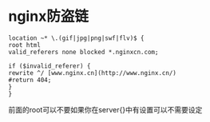 # nginx防盗链

```nginx
location ~* \.(gif|jpg|png|swf|flv)$ {
root html
valid_referers none blocked *.nginxcn.com;

if ($invalid_referer) {
rewrite ^/ [www.nginx.cn](http://www.nginx.cn/)
#return 404;
}
}
```

前面的root可以不要如果你在server{}中有设置可以不需要设定

